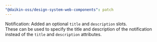 ```yaml
---
"@daikin-oss/design-system-web-components": patch
---
```


Notification: Added an optional `title` and `description` slots.  
These can be used to specify the title and description of the notification instead of the `title` and `description` attributes.
